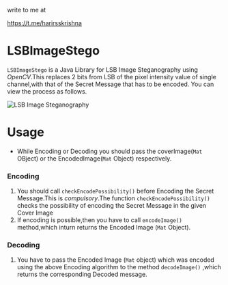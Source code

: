 
write to me at 

https://t.me/harirsskrishna


# LSBImageStego





```LSBImageStego``` is a Java Library for LSB Image Steganography using *OpenCV*.This replaces 2 bits from LSB of the pixel intensity value of single channel,with that of the Secret Message that has to be encoded.
You can view the process as follows.



![LSB Image Steganography](https://i.ibb.co/TgZp4tJ/Screenshot-from-2018-12-15-10-43-43.png)

  

# Usage #

- While Encoding or Decoding you should pass the coverImage(```Mat``` OBject) or the EncodedImage(```Mat``` Object) respectively.

### Encoding ###
1. You should call ```checkEncodePossibility()``` before Encoding the Secret Message.This is *compulsory*.The function ```checkEncodePossibility()``` checks the possibility of encoding the Secret Message in the given Cover Image
2. If encoding is possible,then you have to call ```encodeImage()``` method,which inturn returns the Encoded Image (```Mat``` Object).

### Decoding ###
1. You have to pass the Encoded Image (```Mat``` object) which was encoded using the above Encoding algorithm to the method ```decodeImage()``` ,which returns the corresponding Decoded message.


